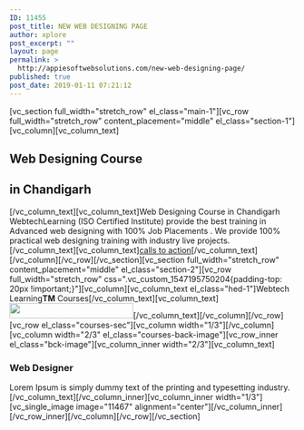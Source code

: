 ```yaml
---
ID: 11455
post_title: NEW WEB DESIGNING PAGE
author: xplore
post_excerpt: ""
layout: page
permalink: >
  http://appiesoftwebsolutions.com/new-web-designing-page/
published: true
post_date: 2019-01-11 07:21:12
---
```

[vc_section full_width="stretch_row" el_class="main-1"][vc_row full_width="stretch_row" content_placement="middle" el_class="section-1"][vc_column][vc_column_text]
<h2><strong>Web Designing</strong> Course</h2>
<h2>in <strong>Chandigarh</strong></h2>
[/vc_column_text][vc_column_text]Web Designing Course in Chandigarh WebtechLearning (ISO Certified Institute) provide the best training in Advanced web designing with 100% Job Placements . We provide 100% practical web designing training with industry live projects.[/vc_column_text][vc_column_text]<a href="#">calls to action</a>[/vc_column_text][/vc_column][/vc_row][/vc_section][vc_section full_width="stretch_row" content_placement="middle" el_class="section-2"][vc_row full_width="stretch_row" css=".vc_custom_1547195750204{padding-top: 20px !important;}"][vc_column][vc_column_text el_class="hed-1"]Webtech Learning<strong>TM</strong> Courses[/vc_column_text][vc_column_text]<img class="alignnone size-full wp-image-11466 aligncenter" src="http://appiesoftwebsolutions.com/wp-content/uploads/2019/01/mini-image_03.png" alt="" width="218" height="27" />[/vc_column_text][/vc_column][/vc_row][vc_row el_class="courses-sec"][vc_column width="1/3"][/vc_column][vc_column width="2/3" el_class="courses-back-image"][vc_row_inner el_class="bck-image"][vc_column_inner width="2/3"][vc_column_text]
<h3>Web Designer</h3>
Lorem Ipsum is simply dummy text of the printing
and typesetting industry.[/vc_column_text][/vc_column_inner][vc_column_inner width="1/3"][vc_single_image image="11467" alignment="center"][/vc_column_inner][/vc_row_inner][/vc_column][/vc_row][/vc_section]